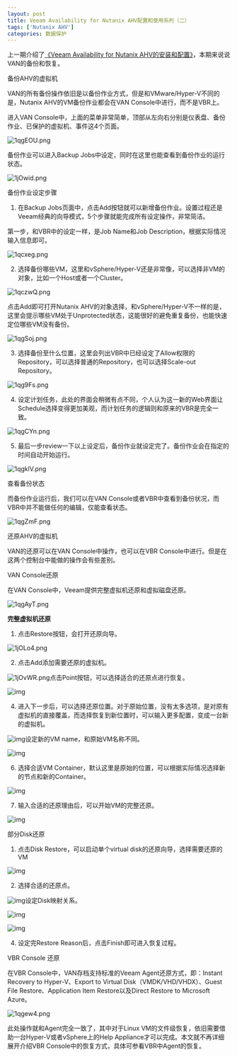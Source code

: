 ```yaml
---
layout: post
title: Veeam Availability for Nutanix AHV配置和使用系列（二）
tags: ['Nutanix AHV']
categories: 数据保护
---
```


上一期介绍了[《Veeam Availability for Nutanix AHV的安装和配置》](http://mp.weixin.qq.com/s?__biz=MzU4NzA1MTk2Mg==&mid=2247483910&idx=1&sn=fc9effdd1355334ca52380e518a2ab73&chksm=fdf0a4d3ca872dc5d653cf1c7f78b8f7363a3df3c1f1409ce2f5a4c06eca4fac866eaff1b00c&scene=21#wechat_redirect)，本期来说说VAN的备份和恢复。

备份AHV的虚拟机

VAN的所有备份操作依旧是以备份作业方式，但是和VMware/Hyper-V不同的是，Nutanix AHV的VM备份作业都会在VAN Console中进行，而不是VBR上。

进入VAN Console中，上面的菜单非常简单，顶部从左向右分别是仪表盘、备份作业、已保护的虚拟机、事件这4个页面。

![1qgEOU.png](https://s2.ax1x.com/2020/02/13/1qgEOU.png)

备份作业可以进入Backup Jobs中设定，同时在这里也能查看到备份作业的运行状态。

![1jOwid.png](https://s2.ax1x.com/2020/02/14/1jOwid.png)

备份作业设定步骤

1. 在Backup Jobs页面中，点击Add按钮就可以新增备份作业。设置过程还是Veeam经典的向导模式，5个步骤就能完成所有设定操作，非常简洁。

第一步，和VBR中的设定一样，是Job Name和Job Description，根据实际情况输入信息即可。

![1qcxeg.png](https://s2.ax1x.com/2020/02/13/1qcxeg.png)

2. 选择备份哪些VM，这里和vSphere/Hyper-V还是非常像，可以选择非VM的对象，比如一个Host或者一个Cluster。

![1qczwQ.png](https://s2.ax1x.com/2020/02/13/1qczwQ.png)

点击Add即可打开Nutanix AHV的对象选择，和vSphere/Hyper-V不一样的是，这里会提示哪些VM处于Unprotected状态，这能很好的避免重复备份，也能快速定位哪些VM没有备份。

![1qgSoj.png](https://s2.ax1x.com/2020/02/13/1qgSoj.png)

3. 选择备份至什么位置，这里会列出VBR中已经设定了Allow权限的Repository，可以选择普通的Repository，也可以选择Scale-out Repository。

![1qg9Fs.png](https://s2.ax1x.com/2020/02/13/1qg9Fs.png)

4. 设定计划任务，此处的界面会稍微有点不同，个人认为这一新的Web界面让Schedule选择变得更加美观，而计划任务的逻辑则和原来的VBR是完全一致。

![1qgCYn.png](https://s2.ax1x.com/2020/02/13/1qgCYn.png)

5. 最后一步review一下以上设定后，备份作业就设定完了。备份作业会在指定的时间自动开始运行。

![1qgklV.png](https://s2.ax1x.com/2020/02/13/1qgklV.png)

查看备份状态

而备份作业运行后，我们可以在VAN Console或者VBR中查看到备份状况，而VBR中并不能做任何的编辑，仅能查看状态。

![1qgZmF.png](https://s2.ax1x.com/2020/02/13/1qgZmF.png)

还原AHV的虚拟机

VAN的还原可以在VAN Console中操作，也可以在VBR Console中进行。但是在这两个控制台中能做的操作会有些差别。

VAN Console还原

在VAN Console中，Veeam提供完整虚拟机还原和虚拟磁盘还原。

![1qgAyT.png](https://s2.ax1x.com/2020/02/13/1qgAyT.png)

**完整虚拟机还原**

1. 点击Restore按钮，会打开还原向导。

![1jOLo4.png](https://s2.ax1x.com/2020/02/14/1jOLo4.png)

2. 点击Add添加需要还原的虚拟机。

![1jOvWR.png](https://s2.ax1x.com/2020/02/14/1jOvWR.png)点击Point按钮，可以选择适合的还原点进行恢复。

![img](https://mmbiz.qlogo.cn/mmbiz_png/FEtXyGtyIU1FFJRAsVxib1Wc56RcicouEoSdoztgwh9ZvGoSMY7yIPHHnyWSSLnjlUAH8g1JCNpWCxll5H2R91pw/640?wx_fmt=png)

4. 进入下一步后，可以选择还原位置。对于原始位置，没有太多选项，是对原有虚拟机的直接覆盖，而选择恢复到新位置时，可以输入更多配置，变成一台新的虚拟机。

![img](https://mmbiz.qlogo.cn/mmbiz_png/FEtXyGtyIU1FFJRAsVxib1Wc56RcicouEo6QS4nRBRDyolzfbsVntg1JCDgI3hSBQiafFPaLDUGeSuPYg6l88lahA/640?wx_fmt=png)设定新的VM name，和原始VM名称不同。

![img](https://mmbiz.qlogo.cn/mmbiz_png/FEtXyGtyIU1FFJRAsVxib1Wc56RcicouEopnDxJvLtCq5tLUSJoVU9FZibxhzTVeqKxEaelndRwy34mJuiaic9G15zA/640?wx_fmt=png)

6. 选择合适VM Container，默认这里是原始的位置，可以根据实际情况选择新的节点和新的Container。

![img](https://mmbiz.qlogo.cn/mmbiz_png/FEtXyGtyIU1FFJRAsVxib1Wc56RcicouEol4RQE5teawxEYRXNObpqlicS6k6YMIkNmH2SkU8aOLWlUJA5QibYcd4Q/640?wx_fmt=png)

7. 输入合适的还原理由后，可以开始VM的完整还原。

![img](https://mmbiz.qlogo.cn/mmbiz_png/FEtXyGtyIU1FFJRAsVxib1Wc56RcicouEoLOXDZQmichAWCda577qeZHgibOvOnIJUtrW6W8LWIFkIiccSicxVt80K5Q/640?wx_fmt=png)

部分Disk还原

1. 点击Disk Restore，可以启动单个virtual disk的还原向导，选择需要还原的VM

![img](https://mmbiz.qlogo.cn/mmbiz_png/FEtXyGtyIU1FFJRAsVxib1Wc56RcicouEo04EYjZ7q8hen8X2Wak6QQCCERia7yDC357YPbjObFUCKBR6LOI2vmQQ/640?wx_fmt=png)

2. 选择合适的还原点。

![img](https://mmbiz.qlogo.cn/mmbiz_png/FEtXyGtyIU1FFJRAsVxib1Wc56RcicouEo7QZFicHfF64huyrOQaek0ZB8kiaLG1eicEIecuCZyFiccCViaBNzXBfKfDQ/640?wx_fmt=png)设定Disk映射关系。

![img](https://mmbiz.qlogo.cn/mmbiz_png/FEtXyGtyIU1FFJRAsVxib1Wc56RcicouEo08G1r7ouEMxwicjY85osKibzxuCUpLe8KcFxJjLJVfOkYFibICP45HYCA/640?wx_fmt=png)

![img](https://mmbiz.qlogo.cn/mmbiz_png/FEtXyGtyIU1FFJRAsVxib1Wc56RcicouEoibyysicT8RhlmXlTdic9fwibHKJsVsrribHZJJvgInq2AU8s1yzIXH4f3BQ/640?wx_fmt=png)

4. 设定完Restore Reason后，点击Finish即可进入恢复过程。

VBR Console 还原

在VBR Console中，VAN存档支持标准的Veeam Agent还原方式，即：Instant Recovery to Hyper-V、Export to Virtual Disk（VMDK/VHD/VHDX）、Guest File Restore、Application Item Restore以及Direct Restore to Microsoft Azure。

![1qgew4.png](https://s2.ax1x.com/2020/02/13/1qgew4.png)

此处操作就和Agent完全一致了，其中对于Linux VM的文件级恢复，依旧需要借助一台Hyper-V或者vSphere上的Help Appliance才可以完成。本文就不再详细展开介绍VBR Console中的恢复方式，具体可参看VBR中Agent的恢复。